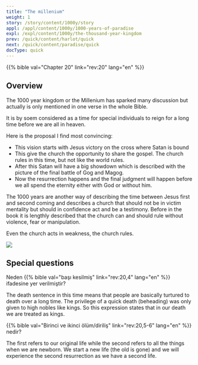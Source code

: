 ```yaml
---
title: "The millenium"
weight: 1
story: /story/content/1000y/story
appl: /appl/content/1000y/1000-years-of-paradise
expl: /expl/content/1000y/the-thousand-year-kingdom
prev: /quick/content/harlot/quick
next: /quick/content/paradise/quick
docType: quick
---
```


{{% bible val="Chapter 20" link="rev:20" lang="en" %}}

## Overview

The 1000 year kingdom or the Millenium has sparked many discussion but actually is only mentioned in one verse in the whole Bible.

It is by soem considered as a time for special individuals to reign for a long time before we are all in heaven.

Here is the proposal I find most convincing:
- This vision starts with Jesus victory on the cross where Satan is bound
- This give the church the opportunity to share the gospel. The church rules in this time, but not like the world rules.
- After this Satan will have a big showdown which is described with the picture of the final battle of Gog and Magog.
- Now the resurrection happens and the final judgment will happen before we all spend the eternity either with God or without him.

The 1000 years are another way of describing the time between Jesus first and second coming and describes a church that should not be in victim mentality but should in confidence act and be a testimony. Before in the book it is lengthly described that the church can and should rule without violence, fear or manipulation.

Even the church acts in weakness, the church rules.

![](/images/1000_en.jpg)

## Special questions

Neden {{% bible val="başı kesilmiş" link="rev:20,4" lang="en" %}} ifadesine yer verilmiştir? 

The death sentence in this time means that people are basically turtured to death over a long time. The privilege of a quick death (beheading) was only given to high nobles like kings. So this expression states that in our death we are treated as kings.

{{% bible val="Birinci ve ikinci ölüm/diriliş" link="rev:20,5-6" lang="en" %}} nedir?

The first refers to our original life while the second refers to all the things when we are newborn. We start a new life (the old is gone) and we will experience the second resurrection as we have a second life.
